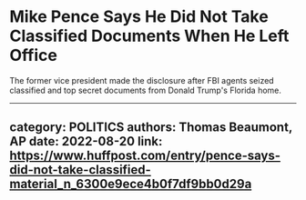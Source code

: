 # Mike Pence Says He Did Not Take Classified Documents When He Left Office

The former vice president made the disclosure after FBI agents seized classified and top secret documents from Donald Trump's Florida home.

---
category: POLITICS
authors: Thomas Beaumont, AP
date: 2022-08-20
link: https://www.huffpost.com/entry/pence-says-did-not-take-classified-material_n_6300e9ece4b0f7df9bb0d29a
---
